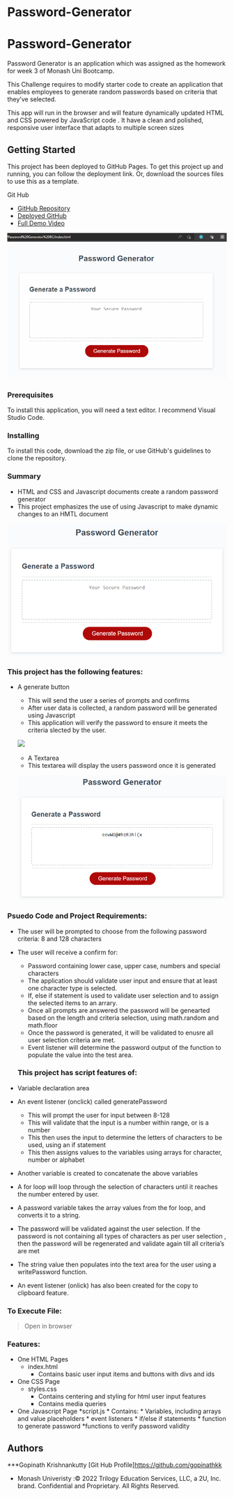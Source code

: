 # Password-Generator

# Password-Generator

Password Generator is an application which was assigned as the homework for  week 3 of Monash Uni Bootcamp.

This Challenge requires to modify starter code to create an application that enables employees to generate random passwords based on criteria that they’ve selected.

This app will run in the browser and will feature dynamically updated HTML and CSS powered by JavaScript code . It have a clean and polished, responsive user interface that adapts to multiple screen sizes


## Getting Started

This project has been deployed to GitHub Pages. To get this project up and running, you can follow the deployment link. Or, download the sources files to use this as a template.

Git Hub 

* [GitHub Repository]( https://github.com/gopinathkk/Password-Generator)
* [Deployed GitHub ]( https://gopinathkk.github.io/Password-Generator/)
* [Full Demo Video](https://drive.google.com/file/d/10da4Te-ywl3aBuG3pL4jRAxBcFI6w871/view)


![](Assets/Animation.gif)


### Prerequisites

To install this application, you will need a text editor. I recommend Visual Studio Code. 

### Installing

To install this code, download the zip file, or use GitHub's guidelines to clone the repository. 

### Summary
* HTML and CSS and Javascript documents create a random password generator 
* This project emphasizes the use of using Javascript to make dynamic changes to an HMTL document

![](Assets/Password-Generator.png)

### This project has the following features: 
* A generate button
    * This will send the user a series of prompts and confirms
    * After user data is collected, a random password will be generated using Javascript
    * This application will verify the password to ensure it meets the criteria slected by the user.

    ![](Assets/Password-user-entry.png)

    * A Textarea
    * This textarea will display the users password once it is generated

    ![](Assets/Password.png)


### Psuedo Code and Project Requirements: 

* The user will be prompted to choose from the following password criteria: 8 and 128 characters

* The user will receive a confirm for: 
    * Password containing lower case, upper case, numbers and  special characters
    *  The application should validate user input and ensure that at least one character type is selected.
    * If, else if statement is used  to validate user selection and to assign the selected items to an arrary.
    * Once all prompts are answered the password will be genearted based on the length and criteria selection, using math.random and math.floor 
    * Once the password is generated, it will be validated to enusre all user selection criteria are met.
    * Event listener will determine the password output of the function to populate the value into the test area.

    ### This project has script features of:
* Variable declaration area 
* An event listener (onclick) called generatePassword
    * This will prompt the user for input between 8-128
    * This will validate that the input is a number within range, or is a number
    * This then uses the input to determine the letters of characters to be used, using an if statement
    * This then assigns values to the variables using arrays for character, number or alphabet
* Another variable is created to concatenate the above variables
* A for loop will loop through the selection of characters until it reaches the number entered by user. 
* A password variable takes the array values from the for loop, and converts it to a string.
* The password will be validated against the user selection. If the password is not containing all types of characters as per user selection , then the password will be regenerated and validate again till all criteria’s are met 
* The string value then populates into the text area for the user using a writePassword function.
* An event listener (onlick) has also been created for the copy to clipboard feature. 

### To Execute File:
> Open in browser

### Features: 
* One HTML Pages
    * index.html 
        * Contains basic user input items and buttons with divs and ids
* One CSS Page
    * styles.css
        * Contains centering and styling for html user input features
        * Contains media queries
* One Javascript Page
    *script.js
        * Contains: 
        * Variables, including arrays and value placeholders
        * event listeners
        * if/else if statements
        * function to generate password
        *functions to verify password validity


## Authors
***Gopinath Krishnankutty [Git Hub Profile]https://github.com/gopinathkk
* Monash Univeristy :© 2022 Trilogy Education Services, LLC, a 2U, Inc. brand. Confidential and Proprietary. All Rights Reserved.

